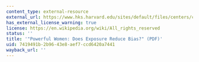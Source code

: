 ```yaml
---
content_type: external-resource
external_url: https://www.hks.harvard.edu/sites/default/files/centers/cid/files/publications/faculty-working-papers/175.pdf
has_external_license_warning: true
license: https://en.wikipedia.org/wiki/All_rights_reserved
status: ''
title: '"Powerful Women: Does Exposure Reduce Bias?" (PDF)'
uid: 7419491b-2b96-43e8-aef7-ccd6420a7441
wayback_url: ''
---
```

